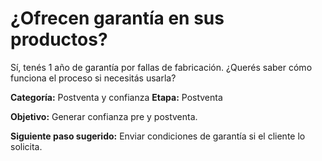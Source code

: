 # ¿Ofrecen garantía en sus productos?

Sí, tenés 1 año de garantía por fallas de fabricación. ¿Querés saber cómo funciona el proceso si necesitás usarla?

**Categoría:** Postventa y confianza
**Etapa:** Postventa

**Objetivo:** Generar confianza pre y postventa.

**Siguiente paso sugerido:** Enviar condiciones de garantía si el cliente lo solicita.
